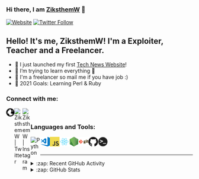 ### Hi there, I am [ZiksthemW][website] 👋

[![Website](https://img.shields.io/website?down_color=lightgrey&down_message=offline&label=My%20Personal%20Website&style=for-the-badge&up_color=blue&up_message=Click%20Me%21&url=https%3A%2F%2Fziksthemw.org)](https://ziksthemw.org)
[![Twitter Follow](https://img.shields.io/website?down_color=blue&down_message=ZiksthemW&label=Follow%20Me%20%40%20Twitter%21&logo=Twitter&style=for-the-badge&up_color=blue&up_message=ZiksthemW&url=https%3A%2F%2Ftwitter.com%2Fziksthemw)](https://twitter.com/intent/follow?original_referer=https%3A%2F%2Fgithub.com%2Fziksthemw&screen_name=ziksthemw)

## Hello! It's me, ZiksthemW! I'm a Exploiter, Teacher and a Freelancer.

- 🔭 I just launched my first [Tech News Website][news]!
- 🌱 I’m trying to learn everything 🤣
- 👯 I'm a freelancer so mail me if you have job :)
- 🥅 2021 Goals: Learning Perl & Ruby

### Connect with me:

[<img align="left" alt="ZiksthemW.org" width="22px" src="https://raw.githubusercontent.com/iconic/open-iconic/master/svg/globe.svg" />][website]
[<img align="left" alt="ZiksthemW | Twitter" width="22px" src="https://cdn.jsdelivr.net/npm/simple-icons@v3/icons/twitter.svg" />][twitter]
[<img align="left" alt="ZiksthemW | Instagram" width="22px" src="https://cdn.jsdelivr.net/npm/simple-icons@v3/icons/instagram.svg" />][instagram]

<br />

### Languages and Tools:

<img align="left" alt="Python" width="26px" src="https://lh3.googleusercontent.com/proxy/ggepzFKbSFDdx90hQCqlNptR931ICgMWaNpKjPQCiYd2YESTnRKGJOMdRPxNrWbQ6Vtuz_-CLdssDNaSK39L84ctWTk9jKSlj-lzFnXNWs_X" />
<img align="left" alt="Visual Studio Code" width="26px" src="https://raw.githubusercontent.com/github/explore/80688e429a7d4ef2fca1e82350fe8e3517d3494d/topics/visual-studio-code/visual-studio-code.png" />
<img align="left" alt="JavaScript" width="26px" src="https://raw.githubusercontent.com/github/explore/80688e429a7d4ef2fca1e82350fe8e3517d3494d/topics/javascript/javascript.png" />
<img align="left" alt="React" width="26px" src="https://raw.githubusercontent.com/github/explore/80688e429a7d4ef2fca1e82350fe8e3517d3494d/topics/react/react.png" />
<img align="left" alt="Node.js" width="26px" src="https://raw.githubusercontent.com/github/explore/80688e429a7d4ef2fca1e82350fe8e3517d3494d/topics/nodejs/nodejs.png" />
<img align="left" alt="Git" width="26px" src="https://raw.githubusercontent.com/github/explore/80688e429a7d4ef2fca1e82350fe8e3517d3494d/topics/git/git.png" />
<img align="left" alt="GitHub" width="26px" src="https://raw.githubusercontent.com/github/explore/78df643247d429f6cc873026c0622819ad797942/topics/github/github.png" />
<img align="left" alt="Terminal" width="26px" src="https://raw.githubusercontent.com/github/explore/80688e429a7d4ef2fca1e82350fe8e3517d3494d/topics/terminal/terminal.png" />

<br />
<br />

---

<details>
  <summary>:zap: Recent GitHub Activity</summary>
  
<!--START_SECTION:activity-->
1. ❌ Discord Server [Join US!][discord]
2. 🗣 News Website [Read Hot News!][news]
3. 💪 My #1 Project [Watch Anime][anime]
4. 🎉 My #2 Project [Shorten Your Links!][linkshortener]
<!--END_SECTION:activity-->

</details>

<details>
  <summary>:zap: GitHub Stats</summary>

  <img align="left" alt="ZiksthemW's GitHub Stats" src="https://github-readme-stats.codestackr.vercel.app/api?username=ZiksthemW&show_icons=true&hide_border=true" />

</details>

[news]: https://zvuln.org
[website]: https://ziksthemw.org
[twitter]: https://twitter.com/ziksthemw
[youtube]: https://www.youtube.com/channel/UCkmt-SmhaFUIZhjG9_r01yw
[instagram]: https://instagram.com/ziksthemw
[discord]: https://discord.gg/p7NFTTY
[anime]: https://animeturkce.net
[linkshortener]: https://linkshortener-free.eu
